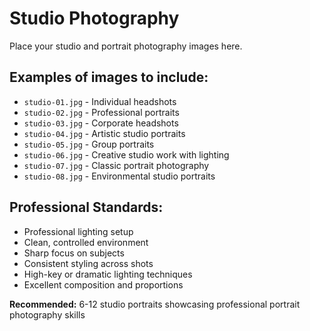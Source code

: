 # Studio Photography

Place your studio and portrait photography images here.

## Examples of images to include:
- `studio-01.jpg` - Individual headshots
- `studio-02.jpg` - Professional portraits
- `studio-03.jpg` - Corporate headshots
- `studio-04.jpg` - Artistic studio portraits
- `studio-05.jpg` - Group portraits
- `studio-06.jpg` - Creative studio work with lighting
- `studio-07.jpg` - Classic portrait photography
- `studio-08.jpg` - Environmental studio portraits

## Professional Standards:
- Professional lighting setup
- Clean, controlled environment
- Sharp focus on subjects
- Consistent styling across shots
- High-key or dramatic lighting techniques
- Excellent composition and proportions

**Recommended:** 6-12 studio portraits showcasing professional portrait photography skills
